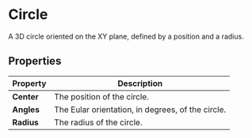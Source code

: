 # Circle

A 3D circle oriented on the XY plane, defined by a position and a radius.

## Properties

| **Property** | **Description**                                   |
| ------------ | ------------------------------------------------- |
| **Center**   | The position of the circle.                       |
| **Angles**   | The Eular orientation, in degrees, of the circle. |
| **Radius**   | The radius of the circle.                         |
